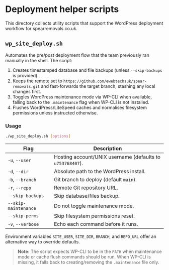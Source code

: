 # Deployment helper scripts

This directory collects utility scripts that support the WordPress deployment
workflow for spearremovals.co.uk.

## `wp_site_deploy.sh`

Automates the pre/post deployment flow that the team previously ran manually in
the shell. The script:

1. Creates timestamped database and file backups (unless `--skip-backups` is
   provided).
2. Keeps the remote set to `https://github.com/ewebtechsuk/spear-removals.git`
   and fast-forwards the target branch, stashing any local changes first.
3. Toggles WordPress maintenance mode via WP-CLI when available, falling back to
   the `.maintenance` flag when WP-CLI is not installed.
4. Flushes WordPress/LiteSpeed caches and normalises filesystem permissions
   unless instructed otherwise.

### Usage

```bash
./wp_site_deploy.sh [options]
```

| Flag | Description |
| --- | --- |
| `-u`, `--user` | Hosting account/UNIX username (defaults to `u753768407`). |
| `-d`, `--dir` | Absolute path to the WordPress install. |
| `-b`, `--branch` | Git branch to deploy (default `main`). |
| `-r`, `--repo` | Remote Git repository URL. |
| `--skip-backups` | Skip database/files backup. |
| `--skip-maintenance` | Do not toggle maintenance mode. |
| `--skip-perms` | Skip filesystem permissions reset. |
| `-v`, `--verbose` | Echo each command before it runs. |

Environment variables `SITE_USER`, `SITE_DIR`, `BRANCH`, and `REPO_URL` offer an
alternative way to override defaults.

> **Note:** The script expects WP-CLI to be in the `PATH` when maintenance mode
> or cache flush commands should be run. When WP-CLI is missing, it falls back
> to creating/removing the `.maintenance` file only.
